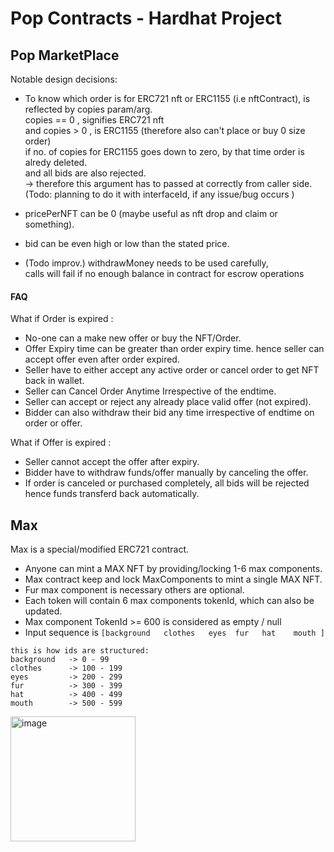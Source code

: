# Pop Contracts - Hardhat Project

## Pop MarketPlace

Notable design decisions:

- To know which order is for ERC721 nft or ERC1155 (i.e nftContract), is reflected by copies param/arg.<br />
  copies == 0 , signifies ERC721 nft<br />
  and copies > 0 , is ERC1155 (therefore also can't place or buy 0 size order)<br />
  if no. of copies for ERC1155 goes down to zero, by that time order is alredy deleted.<br />
  and all bids are also rejected.<br />
  -> therefore this argument has to passed at correctly from caller side.<br />
  (Todo: planning to do it with interfaceId, if any issue/bug occurs )

- pricePerNFT can be 0 (maybe useful as nft drop and claim or something).
- bid can be even high or low than the stated price.
- (Todo improv.) withdrawMoney needs to be used carefully,<br />
  calls will fail if no enough balance in contract for escrow operations

#### FAQ
What if Order is expired :
- No-one can a make new offer or buy the NFT/Order.
- Offer Expiry time can be greater than order expiry time. hence seller can accept offer even after order expired.
- Seller have to either accept any active order or cancel order to get NFT back in wallet.
- Seller can Cancel Order Anytime Irrespective of the endtime.
- Seller can accept or reject any already place valid offer (not expired).
- Bidder can also withdraw their bid any time irrespective of endtime on order or offer.

What if Offer is expired : 
- Seller cannot accept the offer after expiry.
- Bidder have to withdraw funds/offer manually by canceling the offer.
- If order is canceled or purchased completely, all bids will be rejected hence funds transferd back automatically.


## Max

Max is a special/modified ERC721 contract. <br/>
- Anyone can mint a MAX NFT by providing/locking 1-6 max components.
- Max contract keep and lock MaxComponents to mint a single MAX NFT.
- Fur max component is necessary others are optional.  
- Each token will contain 6 max components tokenId, which can also be updated.
- Max component TokenId >= 600 is considered as empty / null 
- Input sequence is `[background   clothes   eyes  fur   hat    mouth ]`

```
this is how ids are structured:
background   -> 0 - 99
clothes      -> 100 - 199
eyes         -> 200 - 299
fur          -> 300 - 399
hat          -> 400 - 499
mouth        -> 500 - 599
```

<img width="200" alt="image" src="https://github.com/Popoodev/market-place/assets/135818937/9383a051-4f28-478d-b029-876db39499de">

